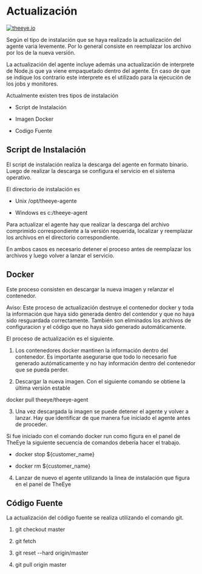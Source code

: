 # Actualización

[![theeye.io](/images/logo-theeye-theOeye-logo2.png)](https://theeye.io/en/index.html)


Según el tipo de instalación que se haya realizado la actualización del agente varia levemente.
Por lo general consiste en reemplazar los archivo por los de la nueva versión.

La actualización del agente incluye además una actualización de interprete de Node.js que ya viene empaquetado dentro del agente.
En caso de que se indique los contrario este interprete es el utilizado para la ejecución de los jobs y monitores.


Actualmente existen tres tipos de instalación


* Script de Instalación

* Imagen Docker

* Codigo Fuente



## Script de Instalación


El script de instalación realiza la descarga del agente en formato binario.
Luego de realizar la descarga se configura el servicio en el sistema operativo.


El directorio de instalación es

* Unix /opt/theeye-agente

* Windows es c:/theeye-agent


Para actualizar el agente hay que realizar la descarga del archivo comprimido correspondiente a la versión requerida, localizar y reemplazar los archivos en el directorio correspondiente.

En ambos casos es necesario detener el proceso antes de reemplazar los archivos y luego volver a lanzar el servicio.


## Docker

Este proceso consisten en descargar la nueva imagen y relanzar el contenedor.

Aviso: Este proceso de actualización destruye el contenedor docker y toda la información que haya sido generada dentro del contendor y que no haya sido resguardada correctamente.
También son eliminados los archivos de configuracion y el código que no haya sido generado automáticamente.


El proceso de actualización es el siguiente.


1. Los contenedores docker mantinen la información dentro del contenedor.
Es importante asegurarse que todo lo necesario fue generado autómaticamente y no hay información dentro del contenedor que se pueda perder.


2. Descargar la nueva imagen. Con el siguiente comando se obtiene la última versión estable


docker pull theeye/theeye-agent


3. Una vez descargada la imagen se puede detener el agente y volver a lanzar.
Hay que identificar de que manera fue iniciado el agente antes de proceder.


Si fue iniciado con el comando docker run como figura en el panel de TheEye la siguiente secuencia de comandos debería hacer el trabajo.

* docker stop ${customer_name}

* docker rm ${customer_name}


4. Lanzar de nuevo el agente utilizando la linea de instalación que figura en el panel de TheEye





## Código Fuente

La actualización del código fuente se realiza utilizando el comando git.


1. git checkout master

2. git fetch

3. git reset --hard origin/master

4. git pull origin master
